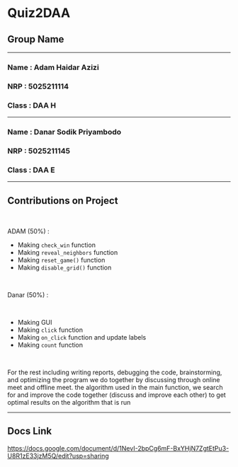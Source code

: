 # Quiz2DAA

## Group Name
---

### Name   : Adam Haidar Azizi
### NRP	: 5025211114
### Class   : DAA H

---
### Name   : Danar Sodik Priyambodo 	
### NRP	: 5025211145
### Class   : DAA E

---
## Contributions on Project
<br />

ADAM (50%) :

-	Making `check_win` function
-	Making `reveal_neighbors` function
-	Making `reset_game()` function
-	Making `disable_grid()` function

<br />

Danar (50%) :

<br />

-	Making GUI
-	Making `click` function
-	Making `on_click` function and update labels
-	Making `count` function

<br />

For the rest including writing reports, debugging the code, brainstorming, and optimizing the program we do together by discussing through online meet and offline meet. the algorithm used in the main function, we search for and improve the code together (discuss and improve each other) to get optimal results on the algorithm that is run

---
## Docs Link
https://docs.google.com/document/d/1NevI-2bpCg6mF-BxYHjN7ZgtEtPu3-U8R1zE33jzM5Q/edit?usp=sharing
